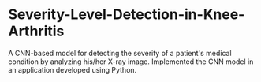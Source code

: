 # Severity-Level-Detection-in-Knee-Arthritis
A CNN-based model for detecting the severity of a patient's medical condition by analyzing his/her X-ray image. Implemented the CNN model in an application developed using Python.
